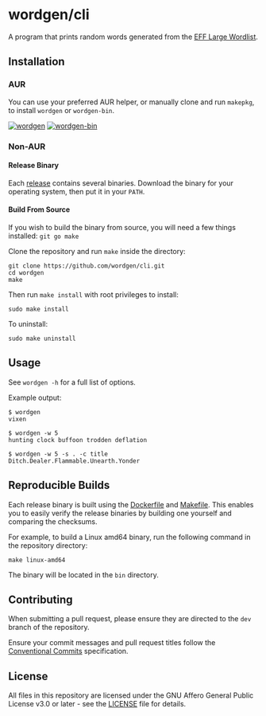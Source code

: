 # wordgen/cli

A program that prints random words generated from the [EFF Large Wordlist].

## Installation

### AUR

You can use your preferred AUR helper, or manually clone and run `makepkg`, to
install `wordgen` or `wordgen-bin`.

[![wordgen][badge-url]][aur-url]
[![wordgen-bin][badge-url-bin]][aur-url-bin]

### Non-AUR

#### Release Binary

Each [release] contains several binaries. Download the binary for your
operating system, then put it in your `PATH`.

#### Build From Source

If you wish to build the binary from source, you will need a few things
installed: `git go make`

Clone the repository and run `make` inside the directory:

```
git clone https://github.com/wordgen/cli.git
cd wordgen
make
```

Then run `make install` with root privileges to install:

```
sudo make install
```

To uninstall:

```
sudo make uninstall
```

## Usage

See `wordgen -h` for a full list of options.

Example output:

```
$ wordgen
vixen

$ wordgen -w 5
hunting clock buffoon trodden deflation

$ wordgen -w 5 -s . -c title
Ditch.Dealer.Flammable.Unearth.Yonder
```

## Reproducible Builds

Each release binary is built using the [Dockerfile] and [Makefile]. This
enables you to easily verify the release binaries by building one yourself and
comparing the checksums.

For example, to build a Linux amd64 binary, run the following command in the
repository directory:

```
make linux-amd64
```

The binary will be located in the `bin` directory.

## Contributing

When submitting a pull request, please ensure they are directed to the `dev`
branch of the repository.

Ensure your commit messages and pull request titles follow the
[Conventional Commits] specification.

## License

All files in this repository are licensed under the GNU Affero General Public
License v3.0 or later - see the [LICENSE] file for details.

<!-- links -->
[EFF Large Wordlist]: https://www.eff.org/files/2016/07/18/eff_large_wordlist.txt
[badge-url]: https://img.shields.io/aur/version/wordgen?label=wordgen&logo=arch-linux&style=plastic
[aur-url]: https://aur.archlinux.org/packages/wordgen
[badge-url-bin]: https://img.shields.io/aur/version/wordgen-bin?label=wordgen-bin&logo=arch-linux&style=plastic
[aur-url-bin]: https://aur.archlinux.org/packages/wordgen-bin
[release]: https://github.com/wordgen/cli/releases/latest
[Dockerfile]: Dockerfile
[Makefile]: Makefile
[Conventional Commits]: https://conventionalcommits.org
[LICENSE]: LICENSE

